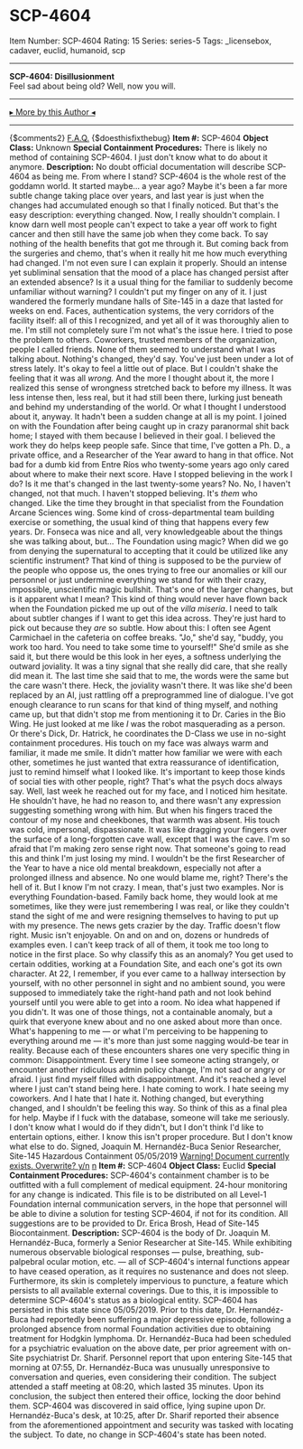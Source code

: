 # SCP-4604
Item Number: SCP-4604
Rating: 15
Series: series-5
Tags: _licensebox, cadaver, euclid, humanoid, scp

---

**SCP-4604: Disillusionment**  
Feel sad about being old? Well, now you will.
* * *
[▸ More by this Author ◂](http://scp-wiki.wikidot.com/personnel-file-t-lees)
* * *
{$comments2}
[F.A.Q.](https://scp-wiki.wikidot.com/component:info-ayers)
{$doesthisfixthebug}
**Item #:** SCP-4604
**Object Class:** Unknown
**Special Containment Procedures:** There is likely no method of containing SCP-4604. I just don't know what to do about it anymore.
**Description:** No doubt official documentation will describe SCP-4604 as being me.
From where I stand? SCP-4604 is the whole rest of the goddamn world.
It started maybe… a year ago? Maybe it's been a far more subtle change taking place over years, and last year is just when the changes had accumulated enough so that I finally noticed. But that's the easy description: everything changed.
Now, I really shouldn't complain. I know darn well most people can't expect to take a year off work to fight cancer and then still have the same job when they come back. To say nothing of the health benefits that got me through it. But coming back from the surgeries and chemo, that's when it really hit me how much everything had changed.
I'm not even sure I can explain it properly. Should an intense yet subliminal sensation that the mood of a place has changed persist after an extended absence? Is it a usual thing for the familiar to suddenly become unfamiliar without warning?
I couldn't put my finger on any of it. I just wandered the formerly mundane halls of Site-145 in a daze that lasted for weeks on end. Faces, authentication systems, the very corridors of the facility itself: all of this I recognized, and yet all of it was thoroughly alien to me.
I'm still not completely sure I'm not what's the issue here.
I tried to pose the problem to others. Coworkers, trusted members of the organization, people I called friends. None of them seemed to understand what I was talking about. Nothing's changed, they'd say. You've just been under a lot of stress lately. It's okay to feel a little out of place.
But I couldn't shake the feeling that it was all _wrong._ And the more I thought about it, the more I realized this sense of wrongness stretched back to before my illness. It was less intense then, less real, but it had still been there, lurking just beneath and behind my understanding of the world. Or what I thought I understood about it, anyway. It hadn't been a sudden change at all is my point.
I joined on with the Foundation after being caught up in crazy paranormal shit back home; I stayed with them because I believed in their goal. I believed the work they do helps keep people safe. Since that time, I've gotten a Ph. D., a private office, and a Researcher of the Year award to hang in that office. Not bad for a dumb kid from Entre Ríos who twenty-some years ago only cared about where to make their next score.
Have I stopped believing in the work I do? Is it me that's changed in the last twenty-some years?
No. No, I haven't changed, not that much. I haven't stopped believing. It's _them_ who changed. Like the time they brought in that specialist from the Foundation Arcane Sciences wing. Some kind of cross-departmental team building exercise or something, the usual kind of thing that happens every few years. Dr. Fonseca was nice and all, very knowledgeable about the things she was talking about, but…
The Foundation using magic? When did we go from denying the supernatural to accepting that it could be utilized like any scientific instrument? That kind of thing is supposed to be the purview of the people who oppose us, the ones trying to free our anomalies or kill our personnel or just undermine everything we stand for with their crazy, impossible, unscientific magic bullshit.
That's one of the larger changes, but is it apparent what I mean? This kind of thing would never have flown back when the Foundation picked me up out of the _villa miseria_.
I need to talk about subtler changes if I want to get this idea across. They're just hard to pick out because they _are_ so subtle.
How about this: I often see Agent Carmichael in the cafeteria on coffee breaks. "Jo," she'd say, "buddy, you work too hard. You need to take some time to yourself!" She'd smile as she said it, but there would be this look in her eyes, a softness underlying the outward joviality. It was a tiny signal that she really did care, that she really did mean it.
The last time she said that to me, the words were the same but the care wasn't there. Heck, the joviality wasn't there. It was like she'd been replaced by an AI, just rattling off a preprogrammed line of dialogue. I've got enough clearance to run scans for that kind of thing myself, and nothing came up, but that didn't stop me from mentioning it to Dr. Caries in the Bio Wing. He just looked at me like _I_ was the robot masquerading as a person.
Or there's Dick, Dr. Hatrick, he coordinates the D-Class we use in no-sight containment procedures. His touch on my face was always warm and familiar, it made me smile. It didn't matter how familiar we were with each other, sometimes he just wanted that extra reassurance of identification, just to remind himself what I looked like. It's important to keep those kinds of social ties with other people, right? That's what the psych docs always say.
Well, last week he reached out for my face, and I noticed him hesitate. He shouldn't have, he had no reason to, and there wasn't any expression suggesting something wrong with him. But when his fingers traced the contour of my nose and cheekbones, that warmth was absent. His touch was cold, impersonal, dispassionate. It was like dragging your fingers over the surface of a long-forgotten cave wall, except that I was the cave.
I'm so afraid that I'm making zero sense right now. That someone's going to read this and think I'm just losing my mind. I wouldn't be the first Researcher of the Year to have a nice old mental breakdown, especially not after a prolonged illness and absence. No one would blame me, right? There's the hell of it. But I know I'm not crazy.
I mean, that's just two examples. Nor is everything Foundation-based. Family back home, they would look at me sometimes, like they were just remembering I was real, or like they couldn't stand the sight of me and were resigning themselves to having to put up with my presence. The news gets crazier by the day. Traffic doesn't flow right. Music isn't enjoyable. On and on and on, dozens or hundreds of examples even. I can't keep track of all of them, it took me too long to notice in the first place.
So why classify this as an anomaly?
You get used to certain oddities, working at a Foundation Site, and each one's got its own character. At 22, I remember, if you ever came to a hallway intersection by yourself, with no other personnel in sight and no ambient sound, you were supposed to immediately take the right-hand path and not look behind yourself until you were able to get into a room. No idea what happened if you didn't. It was one of those things, not a containable anomaly, but a quirk that everyone knew about and no one asked about more than once.
What's happening to me — or what I'm perceiving to be happening to everything around me — it's more than just some nagging would-be tear in reality. Because each of these encounters shares one very specific thing in common:
Disappointment.
Every time I see someone acting strangely, or encounter another ridiculous admin policy change, I'm not sad or angry or afraid. I just find myself filled with disappointment. And it's reached a level where I just can't stand being here. I hate coming to work. I hate seeing my coworkers. And I hate that I hate it. Nothing changed, but everything changed, and I shouldn't be feeling this way.
So think of this as a final plea for help. Maybe if I fuck with the database, someone will take me seriously. I don't know what I would do if they didn't, but I don't think I'd like to entertain options, either.
I know this isn't proper procedure. But I don't know what else to do.
Signed,
Joaquin M. Hernandéz-Buca
Senior Researcher, Site-145 Hazardous Containment
05/05/2019
[Warning! Document currently exists. Overwrite? y/n](javascript:;)
[n](javascript:;)
**Item #:** SCP-4604
**Object Class:** Euclid
**Special Containment Procedures:** SCP-4604's containment chamber is to be outfitted with a full complement of medical equipment. 24-hour monitoring for any change is indicated.
This file is to be distributed on all Level-1 Foundation internal communication servers, in the hope that personnel will be able to divine a solution for testing SCP-4604, if not for its condition. All suggestions are to be provided to Dr. Erica Brosh, Head of Site-145 Biocontainment.
**Description:** SCP-4604 is the body of Dr. Joaquin M. Hernandéz-Buca, formerly a Senior Researcher at Site-145.
While exhibiting numerous observable biological responses — pulse, breathing, sub-palpebral ocular motion, etc. — all of SCP-4604's internal functions appear to have ceased operation, as it requires no sustenance and does not sleep. Furthermore, its skin is completely impervious to puncture, a feature which persists to all available external coverings. Due to this, it is impossible to determine SCP-4604's status as a biological entity.
SCP-4604 has persisted in this state since 05/05/2019. Prior to this date, Dr. Hernandéz-Buca had reportedly been suffering a major depressive episode, following a prolonged absence from normal Foundation activities due to obtaining treatment for Hodgkin lymphoma. Dr. Hernandéz-Buca had been scheduled for a psychiatric evaluation on the above date, per prior agreement with on-Site psychiatrist Dr. Sharif.
Personnel report that upon entering Site-145 that morning at 07:55, Dr. Hernandéz-Buca was unusually unresponsive to conversation and queries, even considering their condition. The subject attended a staff meeting at 08:20, which lasted 35 minutes. Upon its conclusion, the subject then entered their office, locking the door behind them. SCP-4604 was discovered in said office, lying supine upon Dr. Hernandéz-Buca's desk, at 10:25, after Dr. Sharif reported their absence from the aforementioned appointment and security was tasked with locating the subject.
To date, no change in SCP-4604's state has been noted.